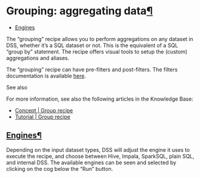 Grouping: aggregating data[¶](#grouping-aggregating-data "Permalink to this heading")
=====================================================================================



* [Engines](#engines)



The “grouping” recipe allows you to perform aggregations on any dataset in DSS, whether it’s a SQL dataset or not. This is the equivalent of a SQL “group by” statement. The recipe offers visual tools to setup the (custom) aggregations and aliases.


The “grouping” recipe can have pre\-filters and post\-filters. The filters documentation is available [here](sampling.html).



See also


For more information, see also the following articles in the Knowledge Base:


* [Concept \| Group recipe](https://knowledge.dataiku.com/latest/data-preparation/visual-recipes/concept-group-recipe.html)
* [Tutorial \| Group recipe](https://knowledge.dataiku.com/latest/data-preparation/visual-recipes/tutorial-group-data.html)




[Engines](#id1)[¶](#engines "Permalink to this heading")
--------------------------------------------------------


Depending on the input dataset types, DSS will adjust the engine it uses to execute the recipe, and choose between Hive, Impala, SparkSQL, plain SQL, and internal DSS. The available engines can be seen and selected by clicking on the cog below the “Run” button.